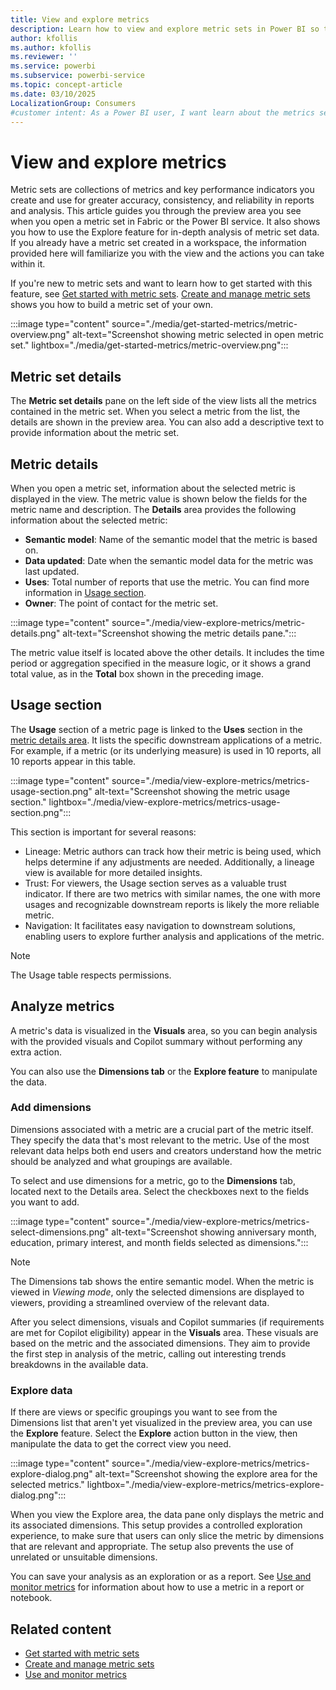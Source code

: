 ```yaml
---
title: View and explore metrics
description: Learn how to view and explore metric sets in Power BI so that your members of your organization can find and reuse key metrics.
author: kfollis
ms.author: kfollis
ms.reviewer: ''
ms.service: powerbi
ms.subservice: powerbi-service
ms.topic: concept-article
ms.date: 03/10/2025
LocalizationGroup: Consumers
#customer intent: As a Power BI user, I want learn about the metrics sections in Power BI so that I can understand the insights the metrics are giving me.
---
```


# View and explore metrics

Metric sets are collections of metrics and key performance indicators you create and use for greater accuracy, consistency, and reliability in reports and analysis.
This article guides you through the preview area you see when you open a metric set in Fabric or the Power BI service. It also shows you how to use the Explore feature for in-depth analysis of metric set data. If you already have a metric set created in a workspace, the information provided here will familiarize you with the view and the actions you can take within it.

If you're new to metric sets and want to learn how to get started with this feature, see [Get started with metric sets](./get-started-metrics.md). [Create and manage metric sets](./create-metric-sets.md) shows you how to build a metric set of your own.

:::image type="content" source="./media/get-started-metrics/metric-overview.png" alt-text="Screenshot showing metric selected in open metric set."  lightbox="./media/get-started-metrics/metric-overview.png":::

## Metric set details

The **Metric set details** pane on the left side of the view lists all the metrics contained in the metric set. When you select a metric from the list, the details are shown in the preview area. You can also add a descriptive text to provide information about the metric set.

## Metric details

When you open a metric set, information about the selected metric is displayed in the view. The metric value is shown below the fields for the metric name and description. The **Details** area provides the following information about the selected metric:

- **Semantic model**: Name of the semantic model that the metric is based on.
- **Data updated**: Date when the semantic model  data for the metric was last updated.
- **Uses**: Total number of reports that use the metric. You can find more information in [Usage section](view-explore-metrics.md#usage-section).
- **Owner**: The point of contact for the metric set.

:::image type="content" source="./media/view-explore-metrics/metric-details.png" alt-text="Screenshot showing the metric details pane.":::

The metric value itself is located above the other details. It includes the time period or aggregation specified in the measure logic, or it shows a grand total value, as in the **Total** box shown in the preceding image.

## Usage section

The **Usage** section of a metric page is linked to the **Uses** section in the [metric details area](view-explore-metrics.md#metric-details). It lists the specific downstream applications of a metric. For example, if a metric (or its underlying measure) is used in 10 reports, all 10 reports appear in this table.

:::image type="content" source="./media/view-explore-metrics/metrics-usage-section.png" alt-text="Screenshot showing the metric usage section." lightbox="./media/view-explore-metrics/metrics-usage-section.png":::

This section is important for several reasons:

- Lineage: Metric authors can track how their metric is being used, which helps determine if any adjustments are needed. Additionally, a lineage view is available for more detailed insights.
- Trust: For viewers, the Usage section serves as a valuable trust indicator. If there are two metrics with similar names, the one with more usages and recognizable downstream reports is likely the more reliable metric.
- Navigation: It facilitates easy navigation to downstream solutions, enabling users to explore further analysis and applications of the metric.

> [!NOTE]
> The Usage table respects permissions.

## Analyze metrics

A metric's data is visualized in the **Visuals** area, so you can begin analysis with the provided visuals and Copilot summary without performing any extra action.

You can also use the **Dimensions tab** or the **Explore feature** to manipulate the data.

### Add dimensions

Dimensions associated with a metric are a crucial part of the metric itself. They specify the data that's most relevant to the metric. Use of the most relevant data helps both end users and creators understand how the metric should be analyzed and what groupings are available.

To select and use dimensions for a metric, go to the **Dimensions** tab, located next to the Details area. Select the checkboxes next to the fields you want to add.

:::image type="content" source="./media/view-explore-metrics/metrics-select-dimensions.png" alt-text="Screenshot showing anniversary month, education, primary interest, and month fields selected as dimensions.":::

> [!NOTE]
> The Dimensions tab shows the entire semantic model. When the metric is viewed in *Viewing mode*, only the selected dimensions are displayed to viewers, providing a streamlined overview of the relevant data.

After you select dimensions, visuals and Copilot summaries (if requirements are met for Copilot eligibility) appear in the **Visuals** area. These visuals are based on the metric and the associated dimensions. They aim to provide the first step in analysis of the metric, calling out interesting trends breakdowns in the available data.

### Explore data

If there are views or specific groupings you want to see from the Dimensions list that aren't yet visualized in the preview area, you can use the **Explore** feature. Select the **Explore** action button in the view, then manipulate the data to get the correct view you need.

:::image type="content" source="./media/view-explore-metrics/metrics-explore-dialog.png" alt-text="Screenshot showing the explore area for the selected metrics." lightbox="./media/view-explore-metrics/metrics-explore-dialog.png":::

When you view the Explore area, the data pane only displays the metric and its associated dimensions. This setup provides a controlled exploration experience, to make sure that users can only slice the metric by dimensions that are relevant and appropriate. The setup also prevents the use of unrelated or unsuitable dimensions.

You can save your analysis as an exploration or as a report. See [Use and monitor metrics](use-monitor-metrics.md) for information about how to use a metric in a report or notebook.

## Related content

- [Get started with metric sets](create-metric-sets.md)
- [Create and manage metric sets](create-metric-sets.md)
- [Use and monitor metrics](use-monitor-metrics.md)
